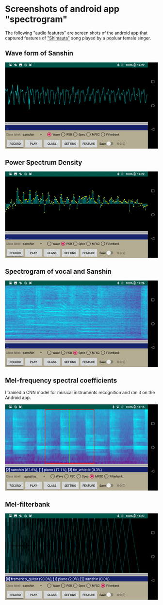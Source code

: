# Screenshots of android app "spectrogram"

The following "audio features" are screen shots of the android app that captured features of ["Shimauta"](https://en.wikipedia.org/wiki/Shima_Uta_(The_Boom_song)) song played by a popluar female singer.

## Wave form of Sanshin

![](./doc/android_app_wave.png)

## Power Spectrum Density

![](./doc/android_app_psd.png)

## Spectrogram of vocal and Sanshin

![](./doc/android_app_spec.png)

## Mel-frequency spectral coefficients

I trained a CNN model for musical instruments recognition and ran it on the Android app.

![](./doc/android_app.png)

## Mel-filterbank

![](./doc/android_app_filterbank.png)
